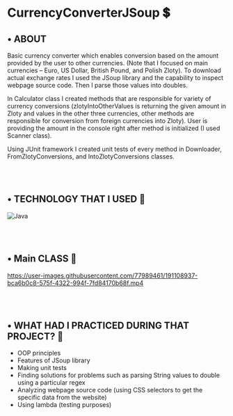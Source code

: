 # CurrencyConverterJSoup 💲

## •	ABOUT 
Basic currency converter which enables conversion based on the amount provided by the user to other currencies. (Note that I focused on main currencies – Euro, US Dollar, British Pound, and Polish Zloty). 
To download actual exchange rates I used the JSoup library and the capability to inspect webpage source code.
Then I parse those values into doubles.

In Calculator class I created methods that are responsible for variety of currency conversions
(zlotyIntoOtherValues is returning the given amount in Zloty and values in the other three currencies, other methods are responsible for conversion from foreign currencies into Zloty).
User is providing the amount in the console right after method is initialized (I used Scanner class).

Using JUnit framework I created unit tests of every method in Downloader, FromZlotyConversions, and IntoZlotyConversions classes.

<br></br>

## •	TECHNOLOGY THAT I USED 🚀
![Java](https://img.shields.io/badge/java-%23ED8B00.svg?style=for-the-badge&logo=java&logoColor=white)

<br></br>

## •	Main CLASS 🎥

https://user-images.githubusercontent.com/77989461/191108937-bca6b0c8-575f-4322-994f-7fd84170b68f.mp4

<br></br>

## •	WHAT HAD I PRACTICED DURING THAT PROJECT? 🤔
-	OOP principles
-	Features of JSoup library
-	Making unit tests
-	Finding solutions for problems such as parsing String values to double using a particular regex
-	Analyzing webpage source code (using CSS selectors to get the specific data from the website)
- Using lambda (testing purposes)
